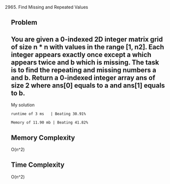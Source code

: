 2965. Find Missing and Repeated Values

Problem
------------------------------------------------------------------------------------------------------------------------------------------------------------------------------------------------------------------------------------------------------------------------
You are given a 0-indexed 2D integer matrix grid of size n * n with values in the range [1, n2]. Each integer appears exactly once except a which appears twice and b which is missing. The task is to find the repeating and missing numbers a and b.
Return a 0-indexed integer array ans of size 2 where ans[0] equals to a and ans[1] equals to b.
------------------------------------------------------------------------------------------------------------------------------------------------------------------------------------------------------------------------------------------------------------------------


My solution 

    runtime of 3 ms   | Beating 30.91%
    
    Memory of 11.90 mb | Beating 41.82%


Memory Complexity
------------------------------------------------------------------
O(n^2)

Time Complexity
------------------------------------------------------------------
O(n^2)
